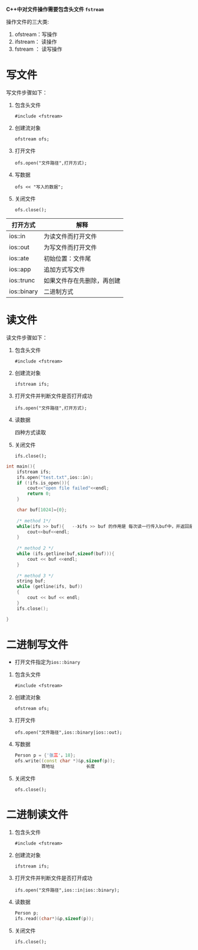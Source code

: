 **C++中对文件操作需要包含头文件 `fstream `**



操作文件的三大类:

1. ofstream：写操作
2. ifstream： 读操作
3. fstream ： 读写操作

# 写文件

   写文件步骤如下：

1. 包含头文件   

   `#include <fstream>`

2. 创建流对象  

   `ofstream ofs;`

3. 打开文件

   `ofs.open("文件路径",打开方式);`

4. 写数据

   `ofs << "写入的数据";`

5. 关闭文件

   `ofs.close();`

   

| 打开方式    | 解释                       |
| ----------- | -------------------------- |
| ios::in     | 为读文件而打开文件         |
| ios::out    | 为写文件而打开文件         |
| ios::ate    | 初始位置：文件尾           |
| ios::app    | 追加方式写文件             |
| ios::trunc  | 如果文件存在先删除，再创建 |
| ios::binary | 二进制方式                 |



# 读文件

读文件步骤如下：

1. 包含头文件   

   `#include <fstream>`

2. 创建流对象  

   `ifstream ifs;`

3. 打开文件并判断文件是否打开成功

   `ifs.open("文件路径",打开方式);`

4. 读数据

   四种方式读取

5. 关闭文件

   `ifs.close();`

```C++
int main(){
    ifstream ifs;
    ifs.open("test.txt",ios::in);
    if (!ifs.is_open()){
        cout<<"open file failed"<<endl;
        return 0;
    }

    char buf[1024]={0};
    
    /* method 1*/
    while(ifs >> buf){   --》ifs >> buf 的作用是 每次读一行传入buf中，并返回是否读到文件末尾，若读到末尾，则返回False
        cout<<buf<<endl;
    }
    
    /* method 2 */
    while (ifs.getline(buf,sizeof(buf))){
        cout << buf <<endl;
    }
    
    /* method 3 */
   	string buf;
	while (getline(ifs, buf))
	{
		cout << buf << endl;
	}
    ifs.close();

}
```

# 二进制写文件

- 打开文件指定为`ios::binary`

1. 包含头文件   

   `#include <fstream>`

2. 创建流对象  

   `ofstream ofs;`

3. 打开文件

   `ofs.open("文件路径",ios::binary|ios::out);`

4. 写数据

   ```C++
   Person p = {'张三'，18};
   ofs.write((const char *)&p,sizeof(p));
   		     首地址            长度
   ```

5. 关闭文件

   `ofs.close();`



# 二进制读文件

1. 包含头文件   

   `#include <fstream>`

2. 创建流对象  

   `ifstream ifs;`

3. 打开文件并判断文件是否打开成功

   `ifs.open("文件路径",ios::in|ios::binary);`

4. 读数据

   ```C++
   Person p;
   ifs.read((char*)&p,sizeof(p));
   ```

5. 关闭文件

   `ifs.close();`